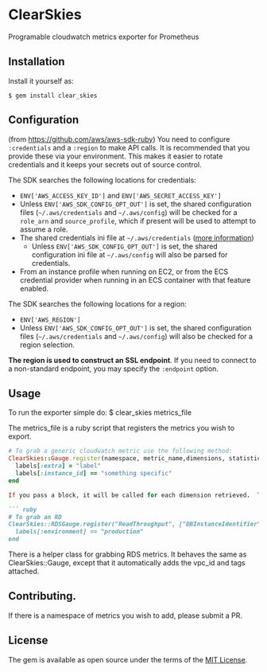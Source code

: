 # ClearSkies

Programable cloudwatch metrics exporter for Prometheus

## Installation

Install it yourself as:

    $ gem install clear_skies

## Configuration
(from https://github.com/aws/aws-sdk-ruby)
You need to configure `:credentials` and a `:region` to make API calls. It is recommended that you provide these via your environment. This makes it easier to rotate credentials and it keeps your secrets out of source control.

The SDK searches the following locations for credentials:

* `ENV['AWS_ACCESS_KEY_ID']` and `ENV['AWS_SECRET_ACCESS_KEY']`
* Unless `ENV['AWS_SDK_CONFIG_OPT_OUT']` is set, the shared configuration files (`~/.aws/credentials` and `~/.aws/config`) will be checked for a `role_arn` and `source_profile`, which if present will be used to attempt to assume a role.
* The shared credentials ini file at `~/.aws/credentials` ([more information](http://blogs.aws.amazon.com/security/post/Tx3D6U6WSFGOK2H/A-New-and-Standardized-Way-to-Manage-Credentials-in-the-AWS-SDKs))
    * Unless `ENV['AWS_SDK_CONFIG_OPT_OUT']` is set, the shared configuration ini file at `~/.aws/config` will also be parsed for credentials.
* From an instance profile when running on EC2, or from the ECS credential provider when running in an ECS container with that feature enabled.

The SDK searches the following locations for a region:

* `ENV['AWS_REGION']`
* Unless `ENV['AWS_SDK_CONFIG_OPT_OUT']` is set, the shared configuration files (`~/.aws/credentials` and `~/.aws/config`) will also be checked for a region selection.

**The region is used to construct an SSL endpoint**. If you need to connect to a non-standard endpoint, you may specify the `:endpoint` option.

## Usage

To run the exporter simple do:
    $ clear_skies metrics_file

The metrics_file is a ruby script that registers the metrics you wish to export.

``` ruby
# To grab a generic cloudwatch metric use the following method:
ClearSkies::Gauge.register(namespace, metric_name,dimensions, statistics) do |labels|
  labels[:extra] = "label"
  labels[:instance_id] == "something specific"
end

If you pass a block, it will be called for each dimension retrieved.  The block will be passed a hash of all computed labels, and you may add more if you wish.  If the blocks value is false, that dimension will be skipped.

``` ruby
# To grab an RD
ClearSkies::RDSGauge.register("ReadThroughput", ["DBInstanceIdentifier"], ["Average", "Minimum", "Maximum"]) do |labels|
  labels[:environment] == "production"
end
```

There is a helper class for grabbing RDS metrics.  It behaves the same as ClearSkies::Gauge, except that it automatically adds the vpc_id and tags attached.

## Contributing.

If there is a namespace of metrics you wish to add, please submit a PR.

## License

The gem is available as open source under the terms of the [MIT License](http://opensource.org/licenses/MIT).

